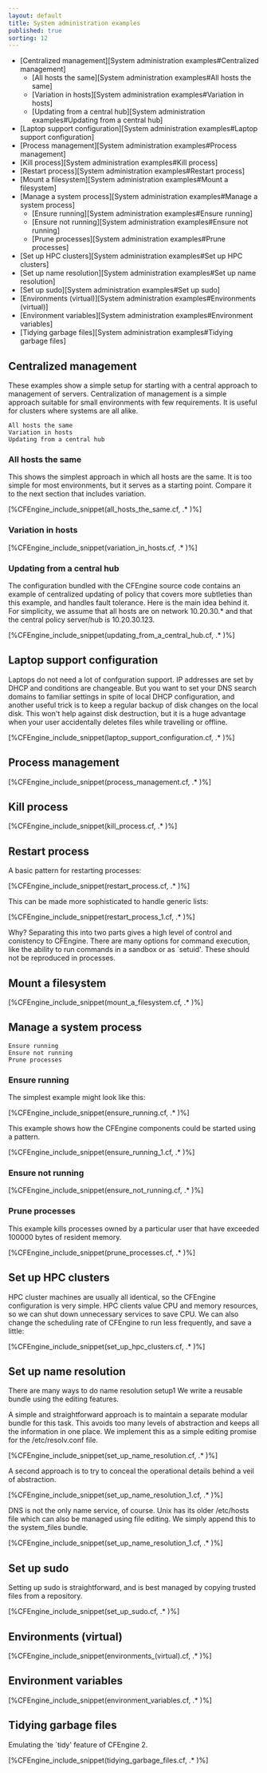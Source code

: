 ```yaml
---
layout: default
title: System administration examples
published: true
sorting: 12
---
```


* [Centralized management][System administration examples#Centralized management]
	* [All hosts the same][System administration examples#All hosts the same]
	* [Variation in hosts][System administration examples#Variation in hosts]
	* [Updating from a central hub][System administration examples#Updating from a central hub]
* [Laptop support configuration][System administration examples#Laptop support configuration]
* [Process management][System administration examples#Process management]
* [Kill process][System administration examples#Kill process]
* [Restart process][System administration examples#Restart process]
* [Mount a filesystem][System administration examples#Mount a filesystem]
* [Manage a system process][System administration examples#Manage a system process]
	* [Ensure running][System administration examples#Ensure running]
	* [Ensure not running][System administration examples#Ensure not running]
	* [Prune processes][System administration examples#Prune processes]
* [Set up HPC clusters][System administration examples#Set up HPC clusters]
* [Set up name resolution][System administration examples#Set up name resolution]
* [Set up sudo][System administration examples#Set up sudo]
* [Environments (virtual)][System administration examples#Environments (virtual)]
* [Environment variables][System administration examples#Environment variables]
* [Tidying garbage files][System administration examples#Tidying garbage files]

## Centralized management

These examples show a simple setup for starting with a central approach to management of servers. Centralization of management is a simple approach suitable for small environments with few requirements. It is useful for clusters where systems are all alike.

    All hosts the same
    Variation in hosts
    Updating from a central hub

### All hosts the same

This shows the simplest approach in which all hosts are the same. It is too simple for most environments, but it serves as a starting point. Compare it to the next section that includes variation.


[%CFEngine_include_snippet(all_hosts_the_same.cf, .* )%]

### Variation in hosts


[%CFEngine_include_snippet(variation_in_hosts.cf, .* )%]

### Updating from a central hub

The configuration bundled with the CFEngine source code contains an example of centralized updating of policy that covers more subtleties than this example, and handles fault tolerance. Here is the main idea behind it. For simplicity, we assume that all hosts are on network 10.20.30.* and that the central policy server/hub is 10.20.30.123.


[%CFEngine_include_snippet(updating_from_a_central_hub.cf, .* )%]

## Laptop support configuration

Laptops do not need a lot of confguration support. IP addresses are set by DHCP and conditions are changeable. But you want to set your DNS search domains to familiar settings in spite of local DHCP configuration, and another useful trick is to keep a regular backup of disk changes on the local disk. This won't help against disk destruction, but it is a huge advantage when your user accidentally deletes files while travelling or offline.


[%CFEngine_include_snippet(laptop_support_configuration.cf, .* )%]

## Process management


[%CFEngine_include_snippet(process_management.cf, .* )%]

## Kill process ##


[%CFEngine_include_snippet(kill_process.cf, .* )%]

## Restart process ##

A basic pattern for restarting processes:


[%CFEngine_include_snippet(restart_process.cf, .* )%]

This can be made more sophisticated to handle generic lists:

[%CFEngine_include_snippet(restart_process_1.cf, .* )%]

Why? Separating this into two parts gives a high level of control and conistency to CFEngine. There are many options for command execution, like the ability to run commands in a sandbox or as `setuid'. These should not be reproduced in processes.

## Mount a filesystem ##


[%CFEngine_include_snippet(mount_a_filesystem.cf, .* )%]


## Manage a system process

    Ensure running
    Ensure not running
    Prune processes

### Ensure running

The simplest example might look like this:


[%CFEngine_include_snippet(ensure_running.cf, .* )%]

This example shows how the CFEngine components could be started using a pattern.


[%CFEngine_include_snippet(ensure_running_1.cf, .* )%]

### Ensure not running


[%CFEngine_include_snippet(ensure_not_running.cf, .* )%]

### Prune processes

This example kills processes owned by a particular user that have exceeded 100000 bytes of resident memory.


[%CFEngine_include_snippet(prune_processes.cf, .* )%]

## Set up HPC clusters

HPC cluster machines are usually all identical, so the CFEngine configuration is very simple. HPC clients value CPU and memory resources, so we can shut down unnecessary services to save CPU. We can also change the scheduling rate of CFEngine to run less frequently, and save a little:


[%CFEngine_include_snippet(set_up_hpc_clusters.cf, .* )%]

## Set up name resolution

There are many ways to do name resolution setup1 We write a reusable bundle using the editing features.

A simple and straightforward approach is to maintain a separate modular bundle for this task. This avoids too many levels of abstraction and keeps all the information in one place. We implement this as a simple editing promise for the /etc/resolv.conf file.


[%CFEngine_include_snippet(set_up_name_resolution.cf, .* )%]

A second approach is to try to conceal the operational details behind a veil of abstraction.


[%CFEngine_include_snippet(set_up_name_resolution_1.cf, .* )%]

DNS is not the only name service, of course. Unix has its older /etc/hosts file which can also be managed using file editing. We simply append this to the system_files bundle.


[%CFEngine_include_snippet(set_up_name_resolution_1.cf, .* )%]

## Set up sudo

Setting up sudo is straightforward, and is best managed by copying trusted files from a repository.


[%CFEngine_include_snippet(set_up_sudo.cf, .* )%]

## Environments (virtual)


[%CFEngine_include_snippet(environments_(virtual).cf, .* )%]

## Environment variables


[%CFEngine_include_snippet(environment_variables.cf, .* )%]

## Tidying garbage files

Emulating the `tidy' feature of CFEngine 2.

[%CFEngine_include_snippet(tidying_garbage_files.cf, .* )%]
